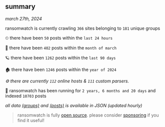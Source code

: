 
## summary
_march 27th, 2024_

ransomwatch is currently crawling `366` sites belonging to `181` unique groups

⏲ there have been `50` posts within the `last 24 hours`

🦈 there have been `402` posts within the `month of march`

🪐 there have been `1262` posts within the `last 90 days`

🏚 there have been `1246` posts within the `year of 2024`

_⚙️ there are currently `112` online hosts & `111` custom parsers._

🦕 ransomwatch has been running for `2 years, 6 months and 20 days` and indexed `10703` posts

_all data  [(groups)](http://ransomwhat.telemetry.ltd/groups) and [(posts)](http://ransomwhat.telemetry.ltd/posts) is available in JSON (updated hourly)_

> ransomwatch is fully [open source](https://github.com/joshhighet/ransomwatch#ransomwatch--). please consider [sponsoring](https://github.com/sponsors/joshhighet) if you find it useful!
